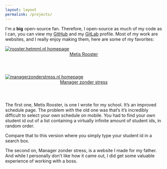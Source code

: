 ```yaml
---
layout: layout
permalink: /projects/
---
```


I'm a **big** open-source fan. Therefore, I open-source as much of my code as I
can, you can view my [GitHub](https://github.com/nloomans) and my
[GitLab](https://gitlab.com/nloomans) profile. Most of my work are websites,
and I really enjoy making them, here are some of my favorites:

<div class="projects">
  <a class="project" href="http://rooster.hetmml.nl" target="_black" rel="noopener">
    <img src="{{ "/assets/projects/rooster.hetmml.nl.png" | relativize_url }}" alt="rooster.hetmml.nl homepage">
    <header>Metis Rooster</header>
  </a>
  <a class="project" href="http://managerzonderstress.nl" target="_black" rel="noopener">
    <img src="{{ "/assets/projects/managerzonderstress.nl.png" | relativize_url }}" alt="managerzonderstress.nl homepage">
    <header>Manager zonder stress</header>
  </a>
</div>

The first one, Metis Rooster, is one I wrote for my school. It’s an improved
schedule page. The problem with the old one was that’s it’s incredibly
difficult to select your own schedule on mobile. You had to find your own
student id out of a list containing a virtually infinite amount of student ids,
in random order.

Compare that to this version where you simply type your student id in a search
box.

The second on, Manager zonder stress, is a website I made for my father. And
while I personally don’t like how it came out, I did get some valuable
experience of working with a boss.
